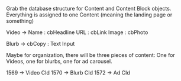 Grab the database structure for Content and Content Block objects.
Everything is assigned to one Content (meaning the landing page or something)

Video ->
    Name : cbHeadline
    URL : cbLink
    Image : cbPhoto

Blurb ->
    cbCopy : Text Input

Maybe for organization, there will be three pieces of content: One for Videos, one for blurbs, one for ad carousel.

1569 -> Video CId
1570 -> Blurb CId
1572 -> Ad CId